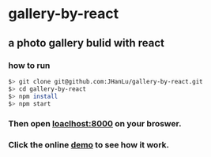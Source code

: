 # gallery-by-react
## a photo gallery bulid with react

### how to run
```bash
$> git clone git@github.com:JHanLu/gallery-by-react.git
$> cd gallery-by-react
$> npm install
$> npm start
```
### Then open [loaclhost:8000](http://localhost:8000/) on your broswer.
### Click the online [demo](https://jhanlu.github.io/gallery-by-react/) to see how it work.
